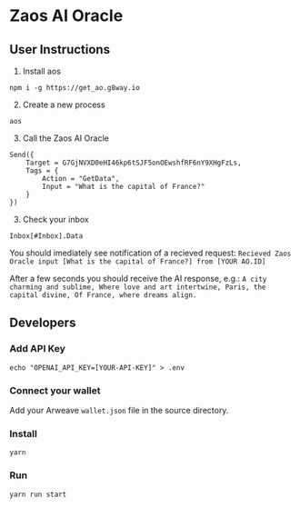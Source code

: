 # Zaos AI Oracle

## User Instructions

1. Install aos
```
npm i -g https://get_ao.g8way.io
```

2. Create a new process
```
aos 
```

3. Call the Zaos AI Oracle 
```
Send({
	Target = G7GjNVXD0eHI46kp6tSJF5onOEwshfRF6nY9XHgFzLs,
	Tags = {
		Action = "GetData",
		Input = "What is the capital of France?"
	}
})
```

3. Check your inbox
```
Inbox[#Inbox].Data
```

You should imediately see notification of a recieved request: `Recieved Zaos Oracle input [What is the capital of France?] from [YOUR AO.ID]`

After a few seconds you should receive the AI response, e.g.: `A city charming and sublime, Where love and art intertwine, Paris, the capital divine, Of France, where dreams align.`

## Developers

### Add API Key
```
echo "OPENAI_API_KEY=[YOUR-API-KEY]" > .env
```

### Connect your wallet
Add your Arweave `wallet.json` file in the source directory.

### Install
```
yarn 
```

### Run
```
yarn run start
```
